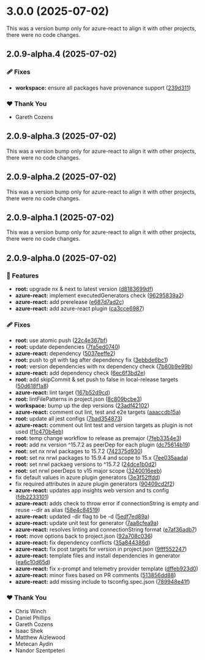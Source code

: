 # 3.0.0 (2025-07-02)

This was a version bump only for azure-react to align it with other projects, there were no code changes.

## 2.0.9-alpha.4 (2025-07-02)

### 🩹 Fixes

- **workspace:** ensure all packages have provenance support ([239d311](https://github.com/Ensono/stacks-nx-plugins/commit/239d311))

### ❤️ Thank You

- Gareth Cozens

## 2.0.9-alpha.3 (2025-07-02)

This was a version bump only for azure-react to align it with other projects, there were no code changes.

## 2.0.9-alpha.2 (2025-07-02)

This was a version bump only for azure-react to align it with other projects, there were no code changes.

## 2.0.9-alpha.1 (2025-07-02)

This was a version bump only for azure-react to align it with other projects, there were no code changes.

## 2.0.9-alpha.0 (2025-07-02)

### 🚀 Features

- **root:** upgrade nx & next to latest version ([d8183699df](https://github.com/Ensono/stacks-nx-plugins/commit/d8183699df))
- **azure-react:** implement executedGenerators check ([96295839a2](https://github.com/Ensono/stacks-nx-plugins/commit/96295839a2))
- **azure-react:** add prerelease ([e687d7ad2c](https://github.com/Ensono/stacks-nx-plugins/commit/e687d7ad2c))
- **azure-react:** add azure-react plugin ([ca3cce6987](https://github.com/Ensono/stacks-nx-plugins/commit/ca3cce6987))

### 🩹 Fixes

- **root:** use atomic push ([22c4e367bf](https://github.com/Ensono/stacks-nx-plugins/commit/22c4e367bf))
- **root:** update dependencies ([7fa5ed0740](https://github.com/Ensono/stacks-nx-plugins/commit/7fa5ed0740))
- **azure-react:** dependency ([5037eeffe2](https://github.com/Ensono/stacks-nx-plugins/commit/5037eeffe2))
- **root:** push to git with tag after dependency fix ([3ebbde6bc1](https://github.com/Ensono/stacks-nx-plugins/commit/3ebbde6bc1))
- **root:** version dependencies with nx dependency check ([7b80b9e99b](https://github.com/Ensono/stacks-nx-plugins/commit/7b80b9e99b))
- **azure-react:** add dependency check ([6ec6f3bd2e](https://github.com/Ensono/stacks-nx-plugins/commit/6ec6f3bd2e))
- **root:** add skipCommit & set push to false in local-release targets ([50d618f1a8](https://github.com/Ensono/stacks-nx-plugins/commit/50d618f1a8))
- **azure-react:** lint target ([167b52d9cd](https://github.com/Ensono/stacks-nx-plugins/commit/167b52d9cd))
- **root:** lintFilePatterns in project.json ([8c809bcbe3](https://github.com/Ensono/stacks-nx-plugins/commit/8c809bcbe3))
- **workspace:** bump up the dep versions ([23adf42102](https://github.com/Ensono/stacks-nx-plugins/commit/23adf42102))
- **azure-react:** comment out lint, test and e2e targets ([aaaccdb15a](https://github.com/Ensono/stacks-nx-plugins/commit/aaaccdb15a))
- **root:** update all jest configs ([7bad354873](https://github.com/Ensono/stacks-nx-plugins/commit/7bad354873))
- **azure-react:** comment out lint test and version targets as plugin is not used ([f1c470b4eb](https://github.com/Ensono/stacks-nx-plugins/commit/f1c470b4eb))
- **root:** temp change workflow to release as premajor ([7feb3354e3](https://github.com/Ensono/stacks-nx-plugins/commit/7feb3354e3))
- **root:** add nx version ^15.7.2 as peerDep for each plugin ([dc75614b19](https://github.com/Ensono/stacks-nx-plugins/commit/dc75614b19))
- **root:** set nx nrwl packages to 15.7.2 ([742375d930](https://github.com/Ensono/stacks-nx-plugins/commit/742375d930))
- **root:** set nx nrwl packages to 15.9.4 and scope to 15.x ([7ee035aada](https://github.com/Ensono/stacks-nx-plugins/commit/7ee035aada))
- **root:** set nrwl packaeg versions to ^15.7.2 ([24dce1b0d2](https://github.com/Ensono/stacks-nx-plugins/commit/24dce1b0d2))
- **root:** set nrwl peerDeps to v15 major scope ([3240016eeb](https://github.com/Ensono/stacks-nx-plugins/commit/3240016eeb))
- fix default values in azure plugin generators ([3e3f52ffdd](https://github.com/Ensono/stacks-nx-plugins/commit/3e3f52ffdd))
- fix required attributes in azure plugin generators ([90409cd2f2](https://github.com/Ensono/stacks-nx-plugins/commit/90409cd2f2))
- **azure-react:** updates app insights web version and ts config ([fdb2233101](https://github.com/Ensono/stacks-nx-plugins/commit/fdb2233101))
- **azure-react:** adds check to throw error if connectionString is empty and reuse --dir as alias ([58e4c84519](https://github.com/Ensono/stacks-nx-plugins/commit/58e4c84519))
- **azure-react:** updated -dir flag to be -d ([5edf7ed89a](https://github.com/Ensono/stacks-nx-plugins/commit/5edf7ed89a))
- **azure-react:** update unit test for generator ([7aa8cfea9a](https://github.com/Ensono/stacks-nx-plugins/commit/7aa8cfea9a))
- **azure-react:** resolves linting and connectionString format ([e7af36adb7](https://github.com/Ensono/stacks-nx-plugins/commit/e7af36adb7))
- **root:** move options back to project.json ([92a708c036](https://github.com/Ensono/stacks-nx-plugins/commit/92a708c036))
- **azure-react:** fix dependency conflicts ([35a844386d](https://github.com/Ensono/stacks-nx-plugins/commit/35a844386d))
- **azure-react:** fix post targets for version in project.json ([9fff552247](https://github.com/Ensono/stacks-nx-plugins/commit/9fff552247))
- **azure-react:** template files and install dependencies in generator ([ea6c10d65d](https://github.com/Ensono/stacks-nx-plugins/commit/ea6c10d65d))
- **azure-react:** fix x-prompt and telemetry provider template ([dffeb923d0](https://github.com/Ensono/stacks-nx-plugins/commit/dffeb923d0))
- **azure-react:** minor fixes based on PR comments ([513856dd88](https://github.com/Ensono/stacks-nx-plugins/commit/513856dd88))
- **azure-react:** add missing include to tsconfig.spec.json ([789948e41f](https://github.com/Ensono/stacks-nx-plugins/commit/789948e41f))

### ❤️ Thank You

- Chris Winch
- Daniel Phillips
- Gareth Cozens
- Isaac Shek
- Matthew Aizlewood
- Metecan Aydin
- Nandor Szentpeteri